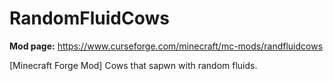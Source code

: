 # RandomFluidCows

**Mod page:** https://www.curseforge.com/minecraft/mc-mods/randfluidcows

 [Minecraft Forge Mod] Cows that sapwn with random fluids.
